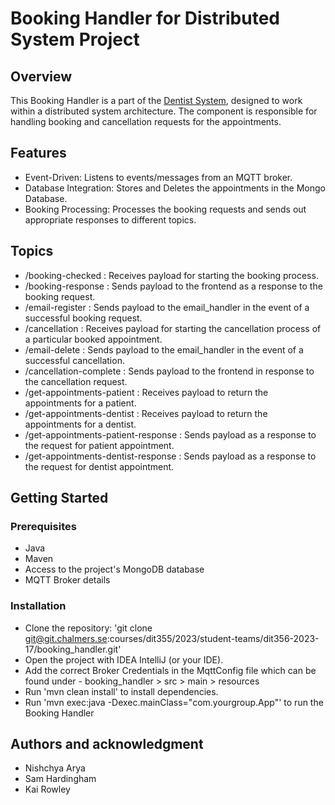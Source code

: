 # Booking Handler for Distributed System Project

## Overview
This Booking Handler is a part of the [Dentist System](https://git.chalmers.se/courses/dit355/2023/student-teams/dit356-2023-17/dental_server), designed to work within a distributed system architecture. The component is responsible for handling booking and cancellation requests for the appointments.


## Features
* Event-Driven: Listens to events/messages from an MQTT broker.
* Database Integration: Stores and Deletes the appointments in the Mongo Database.
* Booking Processing: Processes the booking requests and sends out appropriate responses to different topics.

## Topics
* /booking-checked : Receives payload for starting the booking process.
* /booking-response : Sends payload to the frontend as a response to the booking request.
* /email-register : Sends payload to the email_handler in the event of a successful booking request.
* /cancellation : Receives payload for starting the cancellation process of a particular booked appointment.
* /email-delete : Sends payload to the email_handler in the event of a successful cancellation.
* /cancellation-complete : Sends payload to the frontend in response to the cancellation request.
* /get-appointments-patient : Receives payload to return the appointments for a patient.
* /get-appointments-dentist : Receives payload to return the appointments for a dentist.
* /get-appointments-patient-response : Sends payload as a response to the request for patient appointment.
* /get-appointments-dentist-response : Sends payload as a response to the request for dentist appointment.

## Getting Started
### Prerequisites
* Java
* Maven
* Access to the project's MongoDB database
* MQTT Broker details

### Installation
* Clone the repository: 'git clone git@git.chalmers.se:courses/dit355/2023/student-teams/dit356-2023-17/booking_handler.git'
* Open the project with IDEA IntelliJ (or your IDE).
* Add the correct Broker Credentials in the MqttConfig file which can be found under - booking_handler > src > main > resources 
* Run 'mvn clean install' to install dependencies.
* Run 'mvn exec:java -Dexec.mainClass="com.yourgroup.App"' to run the Booking Handler

## Authors and acknowledgment
* Nishchya Arya 
* Sam Hardingham
* Kai Rowley

